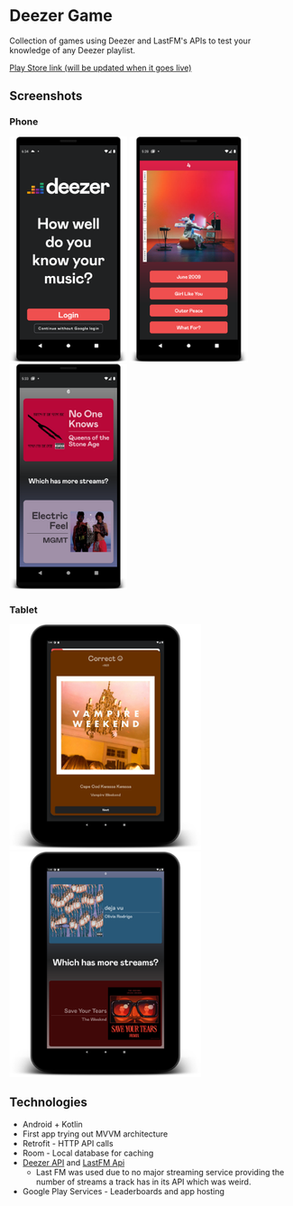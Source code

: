 # Deezer Game
Collection of games using Deezer and LastFM's APIs to test your knowledge of any Deezer playlist.

[Play Store link (will be updated when it goes live)](https://play.google.com/apps/testing/com.tom.deezergame)

## Screenshots
### Phone

<p float = "left">
  <img src="screenshots/phone/title.png" height = 400>
  <img src="screenshots/phone/albumGame.png" height = 400>
  <img src="screenshots/phone/higher_lower.png" height = 400>
</p>

### Tablet

<p float = " left">
  <img src="screenshots/tablet10/beat_intro.png" height = 400>
  <img src="screenshots/tablet10/higher_lower.png" height = 400>
</p>

## Technologies
* Android + Kotlin
* First app trying out MVVM architecture
* Retrofit - HTTP API calls
* Room - Local database for caching
* [Deezer API](https://developers.deezer.com/api) and [LastFM Api](https://www.last.fm/api)
  * Last FM was used due to no major streaming service providing the number of streams a track has in its API which was weird.
* Google Play Services - Leaderboards and app hosting
